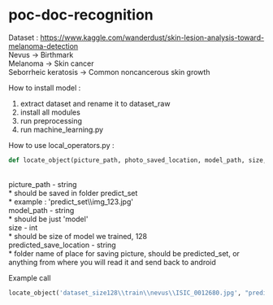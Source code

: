 # poc-doc-recognition
Dataset : https://www.kaggle.com/wanderdust/skin-lesion-analysis-toward-melanoma-detection<br/>
Nevus -> Birthmark<br/>
Melanoma -> Skin cancer<br/>
Seborrheic keratosis -> Common noncancerous skin growth<br/>

How to install model :
1. extract dataset and rename it to dataset_raw<br/>
2. install all modules<br/>
3. run preprocessing<br/>
4. run machine_learning.py<br/>

How to use local_operators.py :<br/>
```python
def locate_object(picture_path, photo_saved_location, model_path, size, predicted_save_location)
```
</br>
picture_path - string <br/>
* should be saved in folder predict_set<br/>
* example : 'predict_set\\img_123.jpg'<br/>
model_path - string<br/>
* should be just 'model'<br/>
size - int<br/>
* should be size of model we trained, 128<br/>
predicted_save_location - string<br/>
* folder name of place for saving picture, should be predicted_set, or anything from where you will read it and send back to android</br>

Example call

```python
locate_object('dataset_size128\\train\\nevus\\ISIC_0012680.jpg', "predict_set", "model", 128, "predicted_set")
```



